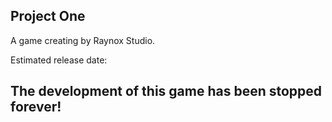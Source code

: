 ## Project One
A game creating by Raynox Studio.

Estimated release date: 
## The development of this game has been stopped forever!
